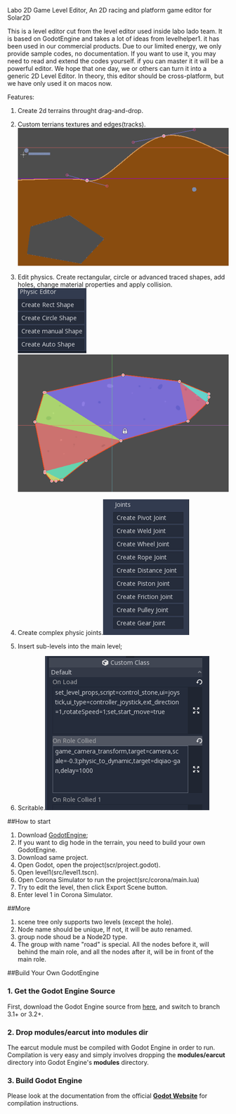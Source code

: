 Labo 2D Game Level Editor, An 2D racing and platform game editor for Solar2D

This is a level editor cut from the level editor used inside labo lado team. It is based on GodotEngine and takes a lot of ideas from levelhelper1. it has been used in our commercial products. Due to our limited energy, we only provide sample codes, no documentation. If you want to  use it, you may need to read and extend the codes yourself. if you can master it it will be a powerful editor. We hope that one day, we or others can turn it into a generic 2D Level Editor. In theory, this editor should be cross-platform, but we have only used it on macos now.


Features:
1. Create 2d terrains throught drag-and-drop. 
2. Custom terrians textures and edges(tracks).![1](doc/images/1.png)

3. Edit physics. Create rectangular, circle or advanced traced shapes, add holes, change material properties and apply collision.![3](doc/images/3-0.png) ![3](doc/images/3-1.png)

4. Create complex physic joints.![3](doc/images/4.png)
5. Insert sub-levels into the main level;
6. Scritable.![6](doc/images/6.png)

##How to start
1. Download [GodotEngine](https://godotengine.org/);
2. If you want to dig hode in the terrain, you need to build your own GodotEngine.
3. Download same project.
4. Open Godot, open the project(scr/project.godot).
5. Open level1(src/level1.tscn).
6. Open Corona Simulator to run the project(src/corona/main.lua)
7. Try to edit the level, then click Export Scene button.
8. Enter level 1 in Corona Simulator.

##More
1. scene tree only supports two levels (except the hole).
2. Node name should be unique, If not, it will be auto renamed.
3. group node shoud be a Node2D type.
4. The group with name "road" is special. All the nodes before it, will behind the main role, and all the nodes after it, will  be in front of the main role.
 



##Build Your Own GodotEngine

### 1. Get the Godot Engine Source
First, download the Godot Engine source from [here](https://github.com/godotengine/godot), and switch to branch 3.1+ or 3.2+.

### 2. Drop modules/earcut into modules dir
The earcut module must be compiled with Godot Engine in order to run. Compilation is very easy and simply involves dropping the **modules/earcut** directory into Godot Engine's **modules** directory.

### 3. Build Godot Engine
Please look at the documentation from the official [**Godot Website**](http://docs.godotengine.org/en/latest/reference/_compiling.html) for compilation instructions.

